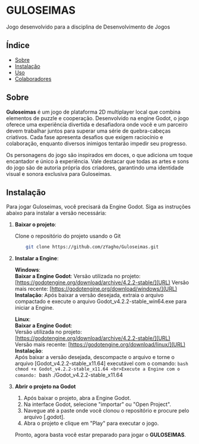 # GULOSEIMAS

Jogo desenvolvido para a disciplina de Desenvolvimento de Jogos

## Índice

- [Sobre](#sobre)
- [Instalação](#instalação)
- [Uso](#uso)
- [Colaboradores](#colaboradores)

## Sobre

**Guloseimas** é um jogo de plataforma 2D multiplayer local que combina elementos de puzzle e cooperação. Desenvolvido na engine Godot, o jogo oferece uma experiência divertida e desafiadora onde você e um parceiro devem trabalhar juntos para superar uma série de quebra-cabeças criativos. Cada fase apresenta desafios que exigem raciocínio e colaboração, enquanto diversos inimigos tentarão impedir seu progresso.

Os personagens do jogo são inspirados em doces, o que adiciona um toque encantador e único à experiência. Vale destacar que todas as artes e sons do jogo são de autoria própria dos criadores, garantindo uma identidade visual e sonora exclusiva para Guloseimas.


## Instalação

Para jogar Guloseimas, você precisará da Engine Godot. Siga as instruções abaixo para instalar a versão necessária: 

1. **Baixar o projeto**: 

    Clone o repositório do projeto usando o Git 
    ```bash 
        git clone https://github.com/zYagho/Guloseimas.git

2. **Instalar a Engine**: 

    **Windows**:  
        **Baixar a Engine Godot**: 
            Versão utilizada no projeto: [https://godotengine.org/download/archive/4.2.2-stable/](URL)
             Versão mais recente: [https://godotengine.org/download/windows/](URL)
         **Instalação**: 
            Após baixar a versão desejada, extraia o arquivo compactado e execute o arquivo Godot_v4.2.2-stable_win64.exe para iniciar a Engine.

    **Linux**: 
        <br>**Baixar a Engine Godot**: 
            <br>Versão utilizada no projeto: [https://godotengine.org/download/archive/4.2.2-stable/](URL)
            <br>Versão mais recente: [https://godotengine.org/download/linux/](URL)
        <br>**Instalação**: 
            <br>Após baixar a versão desejada, descompacte o arquivo e torne o arquivo [Godot_v4.2.2-stable_x11.64] executável com o comando:
            ```bash 
               chmod +x Godot_v4.2.2-stable_x11.64
            <br>Execute a Engine com o comando:
            ```bash
               ./Godot_v4.2.2-stable_x11.64
        
3. **Abrir o projeto na Godot**
    1. Após baixar o projeto, abra a Engine Godot.
    2. Na interface Godot, selecione "importar" ou "Open Project".
    3. Navegue até a paste onde você clonou o repositório e procure pelo arquivo [.godot].
    4. Abra o projeto e clique em "Play" para executar o jogo.

    Pronto, agora basta você estar preparado para jogar o **GULOSEIMAS**.
